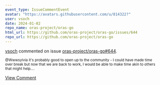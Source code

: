 ```yaml
---
event_type: IssueCommentEvent
avatar: "https://avatars.githubusercontent.com/u/814322?"
user: vsoch
date: 2024-01-02
repo_name: oras-project/oras-go
html_url: https://github.com/oras-project/oras-go/issues/644
repo_url: https://github.com/oras-project/oras-go
---
```


<a href='https://github.com/vsoch' target='_blank'>vsoch</a> commented on issue <a href='https://github.com/oras-project/oras-go/issues/644' target='_blank'>oras-project/oras-go#644</a>.

<small>@Wwwsylvia it's probably good to open up to the community - I could have made time over break but now that we are back to work, I would be able to make time akin to others that might help....</small>

<a href='https://github.com/oras-project/oras-go/issues/644' target='_blank'>View Comment</a>